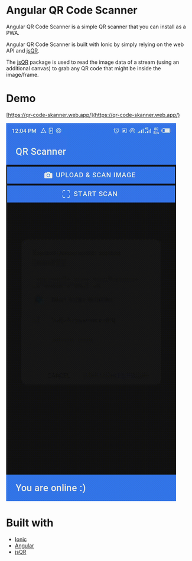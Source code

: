 # Angular QR Code Scanner
Angular QR Code Scanner is a simple QR scanner that you can install as a PWA.

Angular QR Code Scanner is built with Ionic by simply relying on the web API and [jsQR](https://github.com/cozmo/jsQR).

The [jsQR](https://github.com/cozmo/jsQR) package is used to read the image data of a stream (using an additional canvas) to grab any QR code that might be inside the image/frame.

# Demo
[https://qr-code-skanner.web.app/](https://qr-code-skanner.web.app/)

![This image displays Angular QR Code Scanner App in scanning a QR code](src/assets/demo/ionqrcodescannerdemo.gif)

# Built with
- [Ionic](https://ionicframework.com/)
- [Angular](https://angular.io/)
- [jsQR](https://github.com/cozmo/jsQR)